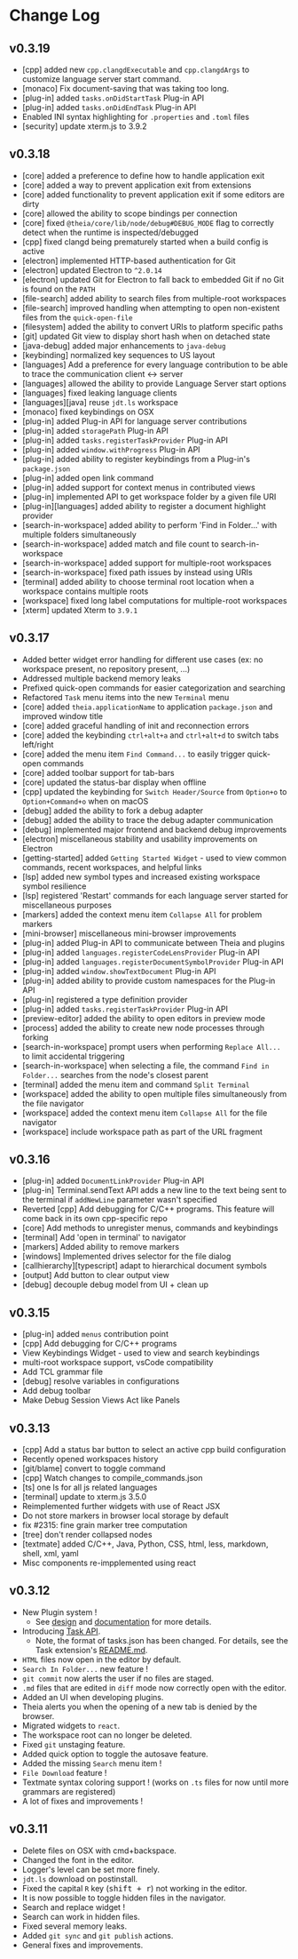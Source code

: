# Change Log

## v0.3.19
- [cpp] added new `cpp.clangdExecutable` and `cpp.clangdArgs` to customize language server start command.
- [monaco] Fix document-saving that was taking too long.
- [plug-in] added `tasks.onDidStartTask` Plug-in API
- [plug-in] added `tasks.onDidEndTask` Plug-in API
- Enabled INI syntax highlighting for `.properties` and `.toml` files
- [security] update xterm.js to 3.9.2

## v0.3.18
- [core] added a preference to define how to handle application exit
- [core] added a way to prevent application exit from extensions
- [core] added functionality to prevent application exit if some editors are dirty
- [core] allowed the ability to scope bindings per connection
- [core] fixed `@theia/core/lib/node/debug#DEBUG_MODE` flag to correctly detect when the runtime is inspected/debugged
- [cpp] fixed clangd being prematurely started when a build config is active
- [electron] implemented HTTP-based authentication for Git
- [electron] updated Electron to `^2.0.14`
- [electron] updated Git for Electron to fall back to embedded Git if no Git is found on the `PATH`
- [file-search] added ability to search files from multiple-root workspaces
- [file-search] improved handling when attempting to open non-existent files from the `quick-open-file`
- [filesystem] added the ability to convert URIs to platform specific paths
- [git] updated Git view to display short hash when on detached state
- [java-debug] added major enhancements to `java-debug`
- [keybinding] normalized key sequences to US layout
- [languages] Add a preference for every language contribution to be able to trace the communication client <-> server
- [languages] allowed the ability to provide Language Server start options
- [languages] fixed leaking language clients
- [languages][java] reuse `jdt.ls` workspace
- [monaco] fixed keybindings on OSX
- [plug-in] added Plug-in API for language server contributions
- [plug-in] added `storagePath` Plug-in API
- [plug-in] added `tasks.registerTaskProvider` Plug-in API
- [plug-in] added `window.withProgress` Plug-in API
- [plug-in] added ability to register keybindings from a Plug-in's `package.json`
- [plug-in] added open link command
- [plug-in] added support for context menus in contributed views
- [plug-in] implemented API to get workspace folder by a given file URI
- [plug-in][languages] added ability to register a document highlight provider
- [search-in-workspace] added ability to perform 'Find in Folder...' with multiple folders simultaneously
- [search-in-workspace] added match and file count to search-in-workspace
- [search-in-workspace] added support for multiple-root workspaces
- [search-in-workspace] fixed path issues by instead using URIs
- [terminal] added ability to choose terminal root location when a workspace contains multiple roots
- [workspace] fixed long label computations for multiple-root workspaces
- [xterm] updated Xterm to `3.9.1`


## v0.3.17
- Added better widget error handling for different use cases (ex: no workspace present, no repository present, ...)
- Addressed multiple backend memory leaks
- Prefixed quick-open commands for easier categorization and searching
- Refactored `Task` menu items into the new `Terminal` menu
- [core] added `theia.applicationName` to application `package.json` and improved window title
- [core] added graceful handling of init and reconnection errors
- [core] added the keybinding `ctrl+alt+a` and `ctrl+alt+d` to switch tabs left/right
- [core] added the menu item `Find Command...` to easily trigger quick-open commands
- [core] added toolbar support for tab-bars
- [core] updated the status-bar display when offline
- [cpp] updated the keybinding for `Switch Header/Source` from `Option+o` to `Option+Command+o` when on macOS
- [debug] added the ability to fork a debug adapter
- [debug] added the ability to trace the debug adapter communication
- [debug] implemented major frontend and backend debug improvements
- [electron] miscellaneous stability and usability improvements on Electron
- [getting-started] added `Getting Started Widget` - used to view common commands, recent workspaces, and helpful links
- [lsp] added new symbol types and increased existing workspace symbol resilience
- [lsp] registered 'Restart' commands for each language server started for miscellaneous purposes
- [markers] added the context menu item `Collapse All` for problem markers
- [mini-browser] miscellaneous mini-browser improvements
- [plug-in] added Plug-in API to communicate between Theia and plugins
- [plug-in] added `languages.registerCodeLensProvider` Plug-in API
- [plug-in] added `languages.registerDocumentSymbolProvider` Plug-in API
- [plug-in] added `window.showTextDocument` Plug-in API
- [plug-in] added ability to provide custom namespaces for the Plug-in API
- [plug-in] registered a type definition provider
- [plug-in] added `tasks.registerTaskProvider` Plug-in API
- [preview-editor] added the ability to open editors in preview mode
- [process] added the ability to create new node processes through forking
- [search-in-workspace] prompt users when performing `Replace All...` to limit accidental triggering
- [search-in-workspace] when selecting a file, the command `Find in Folder...` searches from the node's closest parent
- [terminal] added the menu item and command `Split Terminal`
- [workspace] added the ability to open multiple files simultaneously from the file navigator
- [workspace] added the context menu item `Collapse All` for the file navigator
- [workspace] include workspace path as part of the URL fragment


## v0.3.16
- [plug-in] added `DocumentLinkProvider` Plug-in API
- [plug-in] Terminal.sendText API adds a new line to the text being sent to the terminal if `addNewLine` parameter wasn't specified
- Reverted [cpp] Add debugging for C/C++ programs. This feature will come back in its own cpp-specific repo
- [core] Add methods to unregister menus, commands and keybindings
- [terminal] Add 'open in terminal' to navigator
- [markers] Added ability to remove markers
- [windows] Implemented drives selector for the file dialog
- [callhierarchy][typescript] adapt to hierarchical document symbols
- [output] Add button to clear output view
- [debug] decouple debug model from UI + clean up


## v0.3.15
- [plug-in] added `menus` contribution point
- [cpp] Add debugging for C/C++ programs
- View Keybindings Widget - used to view and search keybindings
- multi-root workspace support, vsCode compatibility
- Add TCL grammar file
- [debug] resolve variables in configurations
- Add debug toolbar
- Make Debug Session Views Act like Panels


## v0.3.13
- [cpp] Add a status bar button to select an active cpp build configuration
- Recently opened workspaces history
- [git/blame] convert to toggle command
- [cpp] Watch changes to compile_commands.json
- [ts] one ls for all js related languages
- [terminal] update to xterm.js 3.5.0
- Reimplemented further widgets with use of React JSX
- Do not store markers in browser local storage by default
- fix #2315: fine grain marker tree computation
- [tree] don't render collapsed nodes
- [textmate] added C/C++, Java, Python, CSS, html, less, markdown, shell, xml, yaml
- Misc components re-impplemented using react


## v0.3.12
- New Plugin system !
    - See [design](https://github.com/theia-ide/theia/issues/1482) and [documentation](https://github.com/theia-ide/theia/blob/master/packages/plugin/API.md) for more details.
- Introducing [Task API](https://github.com/theia-ide/theia/pull/2086).
    - Note, the format of tasks.json has been changed. For details, see the Task extension's [README.md](https://github.com/theia-ide/theia/blob/master/packages/task/README.md).
- `HTML` files now open in the editor by default.
- `Search In Folder...` new feature !
- `git commit` now alerts the user if no files are staged.
- `.md` files that are edited in `diff` mode now correctly open with the editor.
- Added an UI when developing plugins.
- Theia alerts you when the opening of a new tab is denied by the browser.
- Migrated widgets to `react`.
- The workspace root can no longer be deleted.
- Fixed `git` unstaging feature.
- Added quick option to toggle the autosave feature.
- Added the missing `Search` menu item !
- `File Download` feature !
- Textmate syntax coloring support ! (works on `.ts` files for now until more grammars are registered)
- A lot of fixes and improvements !

## v0.3.11
- Delete files on OSX with cmd+backspace.
- Changed the font in the editor.
- Logger's level can be set more finely.
- `jdt.ls` download on postinstall.
- Fixed the capital `R` key (<kbd>shift + r</kbd>) not working in the editor.
- It is now possible to toggle hidden files in the navigator.
- Search and replace widget !
- Search can work in hidden files.
- Fixed several memory leaks.
- Added `git sync` and `git publish` actions.
- General fixes and improvements.
